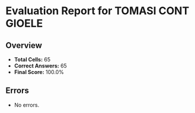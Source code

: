 # Evaluation Report for TOMASI CONT GIOELE

## Overview

- **Total Cells:** 65
- **Correct Answers:** 65
- **Final Score:** 100.0%

## Errors

- No errors.